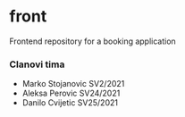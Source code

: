 # front
Frontend repository for a booking application

### Clanovi tima
- Marko Stojanovic SV2/2021
- Aleksa Perovic   SV24/2021
- Danilo Cvijetic  SV25/2021

